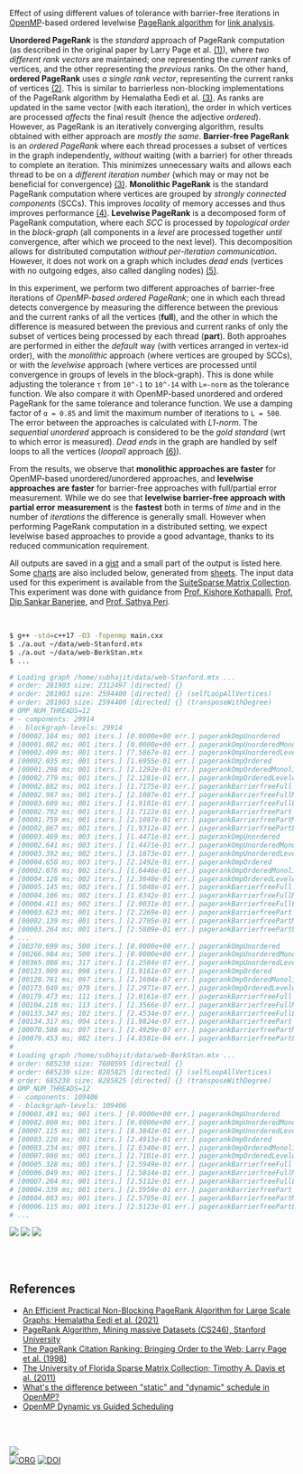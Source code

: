 Effect of using different values of tolerance with barrier-free iterations in
[OpenMP]-based ordered levelwise [PageRank algorithm] for [link analysis].

**Unordered PageRank** is the *standard* approach of PageRank computation (as
described in the original paper by Larry Page et al. [(1)]), where *two*
*different rank vectors* are maintained; one representing the *current* ranks of
vertices, and the other representing the *previous* ranks. On the other hand,
**ordered PageRank** uses *a single rank vector*, representing the current ranks
of vertices [(2)]. This is similar to barrierless non-blocking implementations
of the PageRank algorithm by Hemalatha Eedi et al. [(3)]. As ranks are updated
in the same vector (with each iteration), the order in which vertices are
processed *affects* the final result (hence the adjective *ordered*). However,
as PageRank is an iteratively converging algorithm, results obtained with either
approach are *mostly the same*. **Barrier-free PageRank** is an *ordered*
*PageRank* where each thread processes a subset of vertices in the graph
independently, *without* waiting (with a barrier) for other threads to complete
an iteration. This minimizes unnecessary waits and allows each thread to be on a
*different iteration number* (which may or may not be beneficial for
convergence) [(3)]. **Monolithic PageRank** is the standard PageRank computation
where vertices are grouped by *strongly connected components* (SCCs). This
improves *locality* of memory accesses and thus improves performance [(4)].
**Levelwise PageRank** is a decomposed form of PageRank computation, where each
*SCC* is processed by *topological order* in the *block-graph* (all components
in a *level* are processed together *until* convergence, after which we proceed
to the next level). This decomposition allows for distributed computation
*without per-iteration communication*. However, it does not work on a graph
which includes *dead ends* (vertices with no outgoing edges, also called
dangling nodes) [(5)].

In this experiment, we perform two different approaches of barrier-free
iterations of *OpenMP-based ordered PageRank*; one in which each thread detects
convergence by measuring the difference between the previous and the current
ranks of all the vertices (**full**), and the other in which the difference is
measured between the previous and current ranks of only the subset of vertices
being processed by each thread (**part**). Both approahes are performed in
either the *default* way (with vertices arranged in vertex-id order), with the
*monolithic* approach (where vertices are grouped by SCCs), or with the
*levelwise* approach (where vertices are processed until convergence in groups
of levels in the block-graph). This is done while adjusting the tolerance `τ`
from `10^-1` to `10^-14` with `L∞-norm` as the tolerance function. We also
compare it with OpenMP-based unordered and ordered PageRank for the same
tolerance and tolerance function. We use a damping factor of `α = 0.85` and
limit the maximum number of iterations to `L = 500`. The error between the
approaches is calculated with *L1-norm*. The *sequential* *unordered* approach
is considered to be the *gold standard* (wrt to which error is measured). *Dead
ends* in the graph are handled by self loops to all the vertices (*loopall*
approach [(6)]).

From the results, we observe that **monolithic approaches are faster** for
OpenMP-based unordered/unordered approaches, and **levelwise approaches are**
**faster** for barrier-free approaches with full/partial error measurement. While
we do see that **levelwise barrier-free approach with partial error**
**measurement** is the **fastest** both in terms of *time* and in the number of
*iterations* the difference is generally small. However when performing PageRank
computation in a distributed setting, we expect levelwise based approaches to
provide a good advantage, thanks to its reduced communication requirement.

All outputs are saved in a [gist] and a small part of the output is listed here.
Some [charts] are also included below, generated from [sheets]. The input data
used for this experiment is available from the [SuiteSparse Matrix Collection].
This experiment was done with guidance from [Prof. Kishore Kothapalli],
[Prof. Dip Sankar Banerjee], and [Prof. Sathya Peri].

<br>

```bash
$ g++ -std=c++17 -O3 -fopenmp main.cxx
$ ./a.out ~/data/web-Stanford.mtx
$ ./a.out ~/data/web-BerkStan.mtx
$ ...

# Loading graph /home/subhajit/data/web-Stanford.mtx ...
# order: 281903 size: 2312497 [directed] {}
# order: 281903 size: 2594400 [directed] {} (selfLoopAllVertices)
# order: 281903 size: 2594400 [directed] {} (transposeWithDegree)
# OMP_NUM_THREADS=12
# - components: 29914
# - blockgraph-levels: 29914
# [00002.184 ms; 001 iters.] [0.0000e+00 err.] pagerankOmpUnordered              {tol_norm: Li, tolerance: 1e-01}
# [00001.082 ms; 001 iters.] [0.0000e+00 err.] pagerankOmpUnorderedMonolithic    {tol_norm: Li, tolerance: 1e-01}
# [00002.499 ms; 001 iters.] [7.5867e-01 err.] pagerankOmpUnorderedLevelwise     {tol_norm: Li, tolerance: 1e-01}
# [00002.035 ms; 001 iters.] [1.6955e-01 err.] pagerankOmpOrdered                {tol_norm: Li, tolerance: 1e-01}
# [00001.298 ms; 001 iters.] [2.1292e-01 err.] pagerankOmpOrderedMonolithic      {tol_norm: Li, tolerance: 1e-01}
# [00002.779 ms; 001 iters.] [2.1281e-01 err.] pagerankOmpOrderedLevelwise       {tol_norm: Li, tolerance: 1e-01}
# [00002.882 ms; 001 iters.] [1.7175e-01 err.] pagerankBarrierfreeFull           {tol_norm: Li, tolerance: 1e-01}
# [00002.987 ms; 001 iters.] [2.1087e-01 err.] pagerankBarrierfreeFullMonolithic {tol_norm: Li, tolerance: 1e-01}
# [00003.609 ms; 001 iters.] [1.9101e-01 err.] pagerankBarrierfreeFullLevelwise  {tol_norm: Li, tolerance: 1e-01}
# [00002.792 ms; 001 iters.] [1.7122e-01 err.] pagerankBarrierfreePart           {tol_norm: Li, tolerance: 1e-01}
# [00001.759 ms; 001 iters.] [2.1087e-01 err.] pagerankBarrierfreePartMonolithic {tol_norm: Li, tolerance: 1e-01}
# [00002.867 ms; 001 iters.] [1.9312e-01 err.] pagerankBarrierfreePartLevelwise  {tol_norm: Li, tolerance: 1e-01}
# [00003.469 ms; 003 iters.] [1.4471e-01 err.] pagerankOmpUnordered              {tol_norm: Li, tolerance: 1e-02}
# [00002.641 ms; 003 iters.] [1.4471e-01 err.] pagerankOmpUnorderedMonolithic    {tol_norm: Li, tolerance: 1e-02}
# [00003.392 ms; 002 iters.] [3.1873e-01 err.] pagerankOmpUnorderedLevelwise     {tol_norm: Li, tolerance: 1e-02}
# [00004.650 ms; 003 iters.] [2.1492e-01 err.] pagerankOmpOrdered                {tol_norm: Li, tolerance: 1e-02}
# [00002.076 ms; 002 iters.] [1.6446e-01 err.] pagerankOmpOrderedMonolithic      {tol_norm: Li, tolerance: 1e-02}
# [00004.128 ms; 002 iters.] [2.3940e-01 err.] pagerankOmpOrderedLevelwise       {tol_norm: Li, tolerance: 1e-02}
# [00005.145 ms; 002 iters.] [1.5048e-01 err.] pagerankBarrierfreeFull           {tol_norm: Li, tolerance: 1e-02}
# [00004.106 ms; 002 iters.] [1.8342e-01 err.] pagerankBarrierfreeFullMonolithic {tol_norm: Li, tolerance: 1e-02}
# [00004.411 ms; 002 iters.] [2.0031e-01 err.] pagerankBarrierfreeFullLevelwise  {tol_norm: Li, tolerance: 1e-02}
# [00003.623 ms; 001 iters.] [2.2269e-01 err.] pagerankBarrierfreePart           {tol_norm: Li, tolerance: 1e-02}
# [00002.139 ms; 001 iters.] [2.2705e-01 err.] pagerankBarrierfreePartMonolithic {tol_norm: Li, tolerance: 1e-02}
# [00003.264 ms; 001 iters.] [2.5809e-01 err.] pagerankBarrierfreePartLevelwise  {tol_norm: Li, tolerance: 1e-02}
# ...
# [00370.699 ms; 500 iters.] [0.0000e+00 err.] pagerankOmpUnordered              {tol_norm: Li, tolerance: 1e-14}
# [00266.984 ms; 500 iters.] [0.0000e+00 err.] pagerankOmpUnorderedMonolithic    {tol_norm: Li, tolerance: 1e-14}
# [00365.008 ms; 317 iters.] [1.2584e-07 err.] pagerankOmpUnorderedLevelwise     {tol_norm: Li, tolerance: 1e-14}
# [00123.909 ms; 098 iters.] [1.9161e-07 err.] pagerankOmpOrdered                {tol_norm: Li, tolerance: 1e-14}
# [00120.761 ms; 097 iters.] [2.1604e-07 err.] pagerankOmpOrderedMonolithic      {tol_norm: Li, tolerance: 1e-14}
# [00173.049 ms; 079 iters.] [2.2971e-07 err.] pagerankOmpOrderedLevelwise       {tol_norm: Li, tolerance: 1e-14}
# [00179.473 ms; 111 iters.] [2.0161e-07 err.] pagerankBarrierfreeFull           {tol_norm: Li, tolerance: 1e-14}
# [00104.218 ms; 113 iters.] [2.3566e-07 err.] pagerankBarrierfreeFullMonolithic {tol_norm: Li, tolerance: 1e-14}
# [00133.347 ms; 102 iters.] [2.4534e-07 err.] pagerankBarrierfreeFullLevelwise  {tol_norm: Li, tolerance: 1e-14}
# [00134.317 ms; 094 iters.] [1.9824e-07 err.] pagerankBarrierfreePart           {tol_norm: Li, tolerance: 1e-14}
# [00070.508 ms; 097 iters.] [2.4929e-07 err.] pagerankBarrierfreePartMonolithic {tol_norm: Li, tolerance: 1e-14}
# [00079.453 ms; 082 iters.] [4.8501e-04 err.] pagerankBarrierfreePartLevelwise  {tol_norm: Li, tolerance: 1e-14}
#
# Loading graph /home/subhajit/data/web-BerkStan.mtx ...
# order: 685230 size: 7600595 [directed] {}
# order: 685230 size: 8285825 [directed] {} (selfLoopAllVertices)
# order: 685230 size: 8285825 [directed] {} (transposeWithDegree)
# OMP_NUM_THREADS=12
# - components: 109406
# - blockgraph-levels: 109406
# [00003.491 ms; 001 iters.] [0.0000e+00 err.] pagerankOmpUnordered              {tol_norm: Li, tolerance: 1e-01}
# [00002.800 ms; 001 iters.] [0.0000e+00 err.] pagerankOmpUnorderedMonolithic    {tol_norm: Li, tolerance: 1e-01}
# [00007.115 ms; 001 iters.] [8.3842e-01 err.] pagerankOmpUnorderedLevelwise     {tol_norm: Li, tolerance: 1e-01}
# [00003.220 ms; 001 iters.] [2.4913e-01 err.] pagerankOmpOrdered                {tol_norm: Li, tolerance: 1e-01}
# [00003.234 ms; 001 iters.] [2.6340e-01 err.] pagerankOmpOrderedMonolithic      {tol_norm: Li, tolerance: 1e-01}
# [00007.980 ms; 001 iters.] [2.7101e-01 err.] pagerankOmpOrderedLevelwise       {tol_norm: Li, tolerance: 1e-01}
# [00005.328 ms; 001 iters.] [2.5949e-01 err.] pagerankBarrierfreeFull           {tol_norm: Li, tolerance: 1e-01}
# [00006.049 ms; 001 iters.] [2.5814e-01 err.] pagerankBarrierfreeFullMonolithic {tol_norm: Li, tolerance: 1e-01}
# [00007.284 ms; 001 iters.] [2.5112e-01 err.] pagerankBarrierfreeFullLevelwise  {tol_norm: Li, tolerance: 1e-01}
# [00004.339 ms; 001 iters.] [2.5959e-01 err.] pagerankBarrierfreePart           {tol_norm: Li, tolerance: 1e-01}
# [00004.803 ms; 001 iters.] [2.5795e-01 err.] pagerankBarrierfreePartMonolithic {tol_norm: Li, tolerance: 1e-01}
# [00006.115 ms; 001 iters.] [2.5123e-01 err.] pagerankBarrierfreePartLevelwise  {tol_norm: Li, tolerance: 1e-01}
# ...
```

[![](https://i.imgur.com/TaQ6tRH.png)][sheetp]
[![](https://i.imgur.com/93Bvchw.png)][sheetp]
[![](https://i.imgur.com/GYXa54D.png)][sheetp]

<br>
<br>


## References

- [An Efficient Practical Non-Blocking PageRank Algorithm for Large Scale Graphs; Hemalatha Eedi et al. (2021)](https://ieeexplore.ieee.org/document/9407114)
- [PageRank Algorithm, Mining massive Datasets (CS246), Stanford University](https://www.youtube.com/watch?v=ke9g8hB0MEo)
- [The PageRank Citation Ranking: Bringing Order to the Web; Larry Page et al. (1998)](https://citeseerx.ist.psu.edu/viewdoc/summary?doi=10.1.1.38.5427)
- [The University of Florida Sparse Matrix Collection; Timothy A. Davis et al. (2011)](https://doi.org/10.1145/2049662.2049663)
- [What's the difference between "static" and "dynamic" schedule in OpenMP?](https://stackoverflow.com/a/10852852/1413259)
- [OpenMP Dynamic vs Guided Scheduling](https://stackoverflow.com/a/43047074/1413259)

<br>
<br>


[![](https://i.imgur.com/xCXqbfU.jpg)](https://www.youtube.com/watch?v=IY1VxuN7A14)<br>
[![ORG](https://img.shields.io/badge/org-puzzlef-green?logo=Org)](https://puzzlef.github.io)
[![DOI](https://zenodo.org/badge/534899343.svg)](https://zenodo.org/badge/latestdoi/534899343)


[(1)]: https://citeseerx.ist.psu.edu/viewdoc/summary?doi=10.1.1.38.5427
[(2)]: https://github.com/puzzlef/pagerank-ordered-vs-unordered
[(3)]: https://ieeexplore.ieee.org/document/9407114
[(4)]: https://ieeexplore.ieee.org/document/9835216
[(5)]: https://gist.github.com/wolfram77/12e5a19ff081b2e3280d04331a9976ca
[(6)]: https://gist.github.com/wolfram77/94c38b9cfbf0c855e5f42fa24a8602fc
[Prof. Dip Sankar Banerjee]: https://sites.google.com/site/dipsankarban/
[Prof. Kishore Kothapalli]: https://faculty.iiit.ac.in/~kkishore/
[Prof. Sathya Peri]: https://people.iith.ac.in/sathya_p/
[SuiteSparse Matrix Collection]: https://sparse.tamu.edu
[OpenMP]: https://en.wikipedia.org/wiki/OpenMP
[PageRank algorithm]: https://en.wikipedia.org/wiki/PageRank
[link analysis]: https://en.wikipedia.org/wiki/Network_theory#Link_analysis
[gist]: https://gist.github.com/wolfram77/6e267f7b71a5359c91873cd799ee73e4
[charts]: https://imgur.com/a/DWKowTI
[sheets]: https://docs.google.com/spreadsheets/d/1GE6WFj3-UY9W99GmM-iCHiIaTOh8uJIx-awdScKKzHc/edit?usp=sharing
[sheetp]: https://docs.google.com/spreadsheets/d/e/2PACX-1vSIrE6AqQoYMgG4rlak6f2gS_fUcacOJrrjdJk7wKpGrfYqWWPB1jijpeCSyXEuUCdiUSOLgMed5GDA/pubhtml
